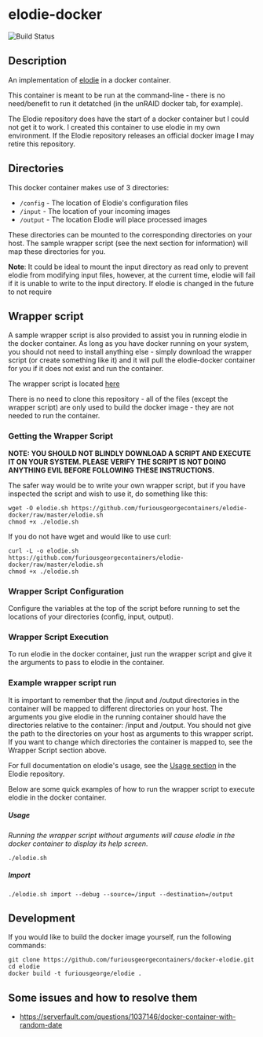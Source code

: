 # elodie-docker

![Build Status](https://github.com/furiousgeorgecontainers/docker-elodie/workflows/CI/badge.svg)

## Description

An implementation of [elodie](https://github.com/jmathai/elodie) in a docker container.

This container is meant to be run at the command-line - there is no need/benefit to run it detatched (in the unRAID docker tab, for example).

The Elodie repository does have the start of a docker container but I could not get it to work.  I created this container to use elodie in my own environment.  If the Elodie repository releases an official docker image I may retire this repository.

## Directories

This docker container makes use of 3 directories:

* ```/config``` - The location of Elodie's configuration files
* ```/input```  - The location of your incoming images
* ```/output``` - The location Elodie will place processed images

These directories can be mounted to the corresponding directories on your host.  The sample wrapper script (see the next section for information) will map these directories for you.

**Note**: It could be ideal to mount the input directory as read only to prevent elodie from modifying input files, however, at the current time, elodie will fail if it is unable to write to the input directory.  If elodie is changed in the future to not require 

## Wrapper script

A sample wrapper script is also provided to assist you in running elodie in the docker container.  As long as you have docker running on your system, you should not need to install anything else - simply download the wrapper script (or create something like it) and it will pull the elodie-docker container for you if it does not exist and run the container.

The wrapper script is located [here](https://github.com/furiousgeorgecontainers/elodie-docker/raw/master/elodie.sh)

There is no need to clone this repository - all of the files (except the wrapper script) are only used to build the docker image - they are not needed to run the container.

### Getting the Wrapper Script

**NOTE: YOU SHOULD NOT BLINDLY DOWNLOAD A SCRIPT AND EXECUTE IT ON YOUR SYSTEM.  PLEASE VERIFY THE SCRIPT IS NOT DOING ANYTHING EVIL BEFORE FOLLOWING THESE INSTRUCTIONS.**  

The safer way would be to write your own wrapper script, but if you have inspected the script and wish to use it, do something like this:

```
wget -O elodie.sh https://github.com/furiousgeorgecontainers/elodie-docker/raw/master/elodie.sh
chmod +x ./elodie.sh
```

If you do not have wget and would like to use curl:

```
curl -L -o elodie.sh https://github.com/furiousgeorgecontainers/elodie-docker/raw/master/elodie.sh
chmod +x ./elodie.sh
```

### Wrapper Script Configuration

Configure the variables at the top of the script before running to set the locations of your directories (config, input, output).

### Wrapper Script Execution

To run elodie in the docker container, just run the wrapper script and give it the arguments to pass to elodie in the container.

### Example wrapper script run

It is important to remember that the /input and /output directories in the container will be mapped to different directories on your host.  The arguments you give elodie in the running container should have the directories relative to the container: /input and /output.  You should not give the path to the directories on your host as arguments to this wrapper script.  If you want to change which directories the container is mapped to, see the Wrapper Script section above.

For full documentation on elodie's usage, see the [Usage section](https://github.com/jmathai/elodie#usage-instructions) in the Elodie repository.

Below are some quick examples of how to run the wrapper script to execute elodie in the docker container.

##### Usage

*Running the wrapper script without arguments will cause elodie in the docker container to display its help screen.*

```
./elodie.sh
```

##### Import

```
./elodie.sh import --debug --source=/input --destination=/output
```

## Development

If you would like to build the docker image yourself, run the following commands:

```
git clone https://github.com/furiousgeorgecontainers/docker-elodie.git
cd elodie
docker build -t furiousgeorge/elodie .
```
## Some issues and how to resolve them
- https://serverfault.com/questions/1037146/docker-container-with-random-date
